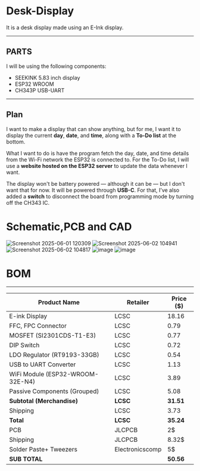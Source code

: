 # Desk-Display

It is a desk display made using an E-Ink display.

---

## PARTS

I will be using the following components:

- SEEKINK 5.83 inch display  
- ESP32 WROOM  
- CH343P USB-UART  

---

## Plan

I want to make a display that can show anything, but for me, I want it to display the current **day**, **date**, and **time**, along with a **To-Do list** at the bottom.

What I want to do is have the program fetch the day, date, and time details from the Wi-Fi network the ESP32 is connected to. For the To-Do list, I will use a **website hosted on the ESP32 server** to update the data whenever I want.

The display won't be battery powered — although it can be — but I don't want that for now. It will be powered through **USB-C**. For that, I’ve also added a **switch** to disconnect the board from programming mode by turning off the CH343 IC.

# Schematic,PCB and CAD



![Screenshot 2025-06-01 120309](https://github.com/user-attachments/assets/30ce5ad7-5308-4512-81ba-b89dfbd0d033)
![Screenshot 2025-06-02 104941](https://github.com/user-attachments/assets/0d1cc254-d417-4dd4-8ffd-4cc8e4a72c37)
![Screenshot 2025-06-02 104817](https://github.com/user-attachments/assets/341994d1-017a-4491-b34c-0a080585eaeb)
![image](https://github.com/user-attachments/assets/23f53b2f-fdf5-4e8a-bedb-ba65003b15b9)
![image](https://github.com/user-attachments/assets/877b48a0-fadc-4b53-af88-1c6cbfe72fcc)


# BOM 
---
| Product Name                                      | Retailer | Price ($) |
|---------------------------------------------------|----------|-----------|
| E-ink Display                                     | LCSC     | 18.16     |
| FFC, FPC Connector                                | LCSC     | 0.79      |
| MOSFET (SI2301CDS-T1-E3)                         | LCSC     | 0.77      |
| DIP Switch                                        | LCSC     | 0.72      |
| LDO Regulator (RT9193-33GB)                       | LCSC     | 0.54      |
| USB to UART Converter                             | LCSC     | 1.13      |
| WiFi Module (ESP32-WROOM-32E-N4)                  | LCSC     | 3.89      |
| Passive Components (Grouped)                      | LCSC     | 5.08      |
| **Subtotal (Merchandise)**                        | **LCSC** | **31.51** |
| Shipping                                          | LCSC     | 3.73      |
| **Total**                                          | **LCSC** | **35.24** |
|PCB                                                | JLCPCB   | 2$        |
|Shipping                                           |JLCPCB    | 8.32$     |
|Solder Paste+ Tweezers                             |Electronicscomp |5$   |
| **SUB TOTAL**                                     |          |**50.56**  |
